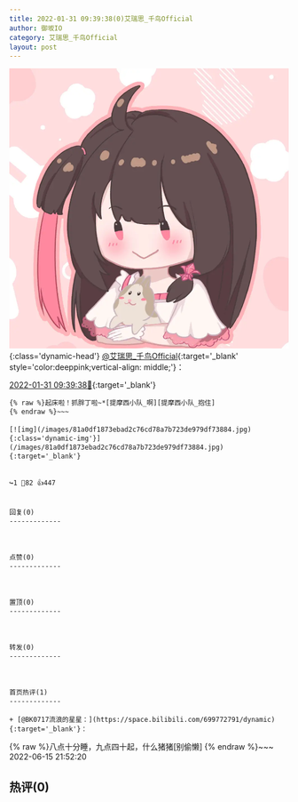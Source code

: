 ```yaml
---
title: 2022-01-31 09:39:38(0)艾瑞思_千鸟Official
author: 御坂IO
category: 艾瑞思_千鸟Official
layout: post
---
```


![img](/images/7e08840c56f251de28bdf766b647bd5fe9a5d50a.jpg){:class='dynamic-head'}
[@艾瑞思_千鸟Official](https://space.bilibili.com/1090010845/dynamic){:target='_blank' style='color:deeppink;vertical-align: middle;'}：

[2022-01-31 09:39:38🔗](https://t.bilibili.com/621717037457766087){:target='_blank'}

~~~
{% raw %}起床啦！抓胖丁啦~*[提摩西小队_啊][提摩西小队_抱住]
{% endraw %}~~~

[![img](/images/81a0df1873ebad2c76cd78a7b723de979df73884.jpg){:class='dynamic-img'}](/images/81a0df1873ebad2c76cd78a7b723de979df73884.jpg){:target='_blank'}


↪️1 💬82 👍447


回复(0)
-------------



点赞(0)
-------------



置顶(0)
-------------



转发(0)
-------------



首页热评(1)
-------------

+ [@BK0717流浪的星星：](https://space.bilibili.com/699772791/dynamic){:target='_blank'}：
~~~
{% raw %}八点十分睡，九点四十起，什么猪猪[别偷懒]
{% endraw %}~~~
2022-06-15 21:52:20


热评(0)
-------------



